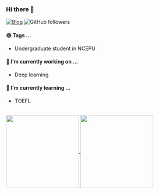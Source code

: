 ### Hi there 👋

<!--
**Edlison/Edlison** is a ✨ _special_ ✨ repository because its `README.md` (this file) appears on your GitHub profile.

Here are some ideas to get you started:

- 🔭 I’m currently working on ...
- 🌱 I’m currently learning ...
- 👯 I’m looking to collaborate on ...
- 🤔 I’m looking for help with ...
- 💬 Ask me about ...
- 📫 How to reach me: ...
- 😄 Pronouns: ...
- ⚡ Fun fact: ...
-->
[![Blog](https://img.shields.io/badge/-Blog-brightgreen)](http://blog.edlison.cc)
![GitHub followers](https://img.shields.io/github/followers/edlison?style=social)




#### 😄 Tags ...
- Undergraduate student in NCEPU

#### 🔭 I'm currently working on ...
- Deep learning

#### 🌱 I'm currently learning ...
- TOEFL


</br>

<div>
<a href="https://github.com/edlison">
  <img align="center" src="https://github-readme-stats.vercel.app/api?username=edlison&theme=dark&show_icons=true" height="200"/>
</a>
<a href="https://github.com/edlison">
  <img align="center" src="https://github-readme-stats.vercel.app/api/top-langs/?username=edlison&layout=compact&theme=dark&show_icons=true" height="200"/>
</a>
</div>

</br>

<!--![hits](http://visitor-badge-reloaded.herokuapp.com/badge?page_id=edlison.edlison&text=Page_Views&style=for-the-badge&non-unique=true)
-->
